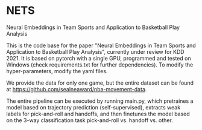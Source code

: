 # NETS
Neural Embeddings in Team Sports and Application to Basketball Play Analysis

This is the code base for the paper "Neural Embeddings in Team Sports and Application to Basketball Play Analysis", currently under review for KDD 2021. It is based on pytorch with a single GPU, programmed and tested on Windows (check requirements.txt for further dependencies). To modify the hyper-parameters, modify the yaml files.

We provide the data for only one game, but the entire dataset can be found at https://github.com/sealneaward/nba-movement-data.

The entire pipeline can be executed by running main.py, which pretraines a model based on trajectory prediction (self-supervised), extracts weak labels for pick-and-roll and handoffs, and then finetunes the model based on the 3-way classification task pick-and-roll vs. handoff vs. other.
